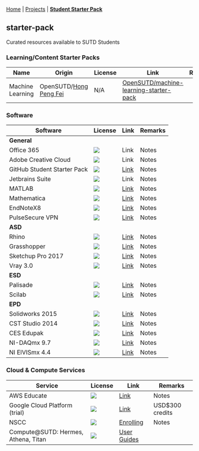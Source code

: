 [Home](https://opensutd.github.io/) | [Projects](projects.md) | [**Student Starter Pack**](starter-pack.md)

## starter-pack
Curated resources available to SUTD Students

### Learning/Content Starter Packs

Name | Origin | License | Link | Remarks
---- |------- | ------- | ---- | -------
Machine Learning | OpenSUTD/[Hong Peng Fei](https://github.com/Emrys-Hong) | N/A | [OpenSUTD/machine-learning-starter-pack](https://github.com/OpenSUTD/machine-learning-starter-pack)

### Software

Software | License | Link | Remarks
------------ | ------------- | ------------- | -------------
**General** | 
Office 365  | ![](https://img.shields.io/badge/provided_by-SUTD-red.svg?longCache=true&style=flat-square) | Link | Notes
Adobe Creative Cloud  | ![](https://img.shields.io/badge/provided_by-SUTD-red.svg?longCache=true&style=flat-square) | Link | Notes
GitHub Student Starter Pack  | ![](https://img.shields.io/badge/provided_by-GitHub-blue.svg?longCache=true&style=flat-square) | [Link](https://education.github.com/pack) | Notes
Jetbrains Suite  | ![](https://img.shields.io/badge/provided_by-JetBrains-blue.svg?longCache=true&style=flat-square) | Link | Notes
MATLAB  | ![](https://img.shields.io/badge/provided_by-SUTD-red.svg?longCache=true&style=flat-square) | [Link](https://downloads.sutd.edu.sg/cgi-bin/) | Notes
Mathematica  | ![](https://img.shields.io/badge/provided_by-SUTD-red.svg?longCache=true&style=flat-square) | [Link](https://downloads.sutd.edu.sg/cgi-bin/) | Notes
EndNoteX8  | ![](https://img.shields.io/badge/provided_by-SUTD-red.svg?longCache=true&style=flat-square) | [Link](https://downloads.sutd.edu.sg/cgi-bin/) | Notes
PulseSecure VPN  | ![](https://img.shields.io/badge/provided_by-SUTD-red.svg?longCache=true&style=flat-square) | [Link](https://downloads.sutd.edu.sg/cgi-bin/) | Notes
**ASD** | 
Rhino  | ![](https://img.shields.io/badge/provided_by-SUTD-red.svg?longCache=true&style=flat-square) | [Link](https://downloads.sutd.edu.sg/cgi-bin/) | Notes
Grasshopper  | ![](https://img.shields.io/badge/provided_by-SUTD-red.svg?longCache=true&style=flat-square) | [Link](https://downloads.sutd.edu.sg/cgi-bin/) | Notes
Sketchup Pro 2017  | ![](https://img.shields.io/badge/provided_by-SUTD-red.svg?longCache=true&style=flat-square) | [Link](https://downloads.sutd.edu.sg/cgi-bin/) | Notes
Vray 3.0  | ![](https://img.shields.io/badge/provided_by-SUTD-red.svg?longCache=true&style=flat-square) | [Link](https://downloads.sutd.edu.sg/cgi-bin/) | Notes
**ESD** | 
Palisade  | ![](https://img.shields.io/badge/provided_by-SUTD-red.svg?longCache=true&style=flat-square) | [Link](https://downloads.sutd.edu.sg/cgi-bin/) | Notes
Scilab  | ![](https://img.shields.io/badge/provided_by-SUTD-red.svg?longCache=true&style=flat-square) | [Link](https://downloads.sutd.edu.sg/cgi-bin/) | Notes
**EPD** | 
Solidworks 2015  | ![](https://img.shields.io/badge/provided_by-SUTD-red.svg?longCache=true&style=flat-square) | [Link](https://downloads.sutd.edu.sg/cgi-bin/) | Notes
CST Studio 2014  | ![](https://img.shields.io/badge/provided_by-SUTD-red.svg?longCache=true&style=flat-square) | [Link](https://downloads.sutd.edu.sg/cgi-bin/) | Notes
CES Edupak  | ![](https://img.shields.io/badge/provided_by-SUTD-red.svg?longCache=true&style=flat-square) | [Link](https://downloads.sutd.edu.sg/cgi-bin/) | Notes
NI-DAQmx 9.7  | ![](https://img.shields.io/badge/provided_by-SUTD-red.svg?longCache=true&style=flat-square) | [Link](https://downloads.sutd.edu.sg/cgi-bin/) | Notes
NI ElVISmx 4.4  | ![](https://img.shields.io/badge/provided_by-SUTD-red.svg?longCache=true&style=flat-square) | [Link](https://downloads.sutd.edu.sg/cgi-bin/) | Notes

### Cloud & Compute Services

Service | License | Link | Remarks
------------ | ------------- | ------------- | -------------
AWS Educate  | ![](https://img.shields.io/badge/provided_by-AWS-blue.svg?longCache=true&style=flat-square) | [Link](https://aws.amazon.com/education/awseducate/) | Notes
Google Cloud Platform (trial)  | ![](https://img.shields.io/badge/provided_by-Google-blue.svg?longCache=true&style=flat-square) | [Link](https://cloud.google.com/gcp) | USD$300 credits
NSCC  | ![](https://img.shields.io/badge/provided_by-SUTD-red.svg?longCache=true&style=flat-square) | [Enrolling](https://computing.sutd.edu.sg/resources/titan/titan-to-nscc/) | Notes
Compute@SUTD: Hermes, Athena, Titan  | ![](https://img.shields.io/badge/provided_by-SUTD-red.svg?longCache=true&style=flat-square) | [User Guides](https://sutd-compute.ml/) |

